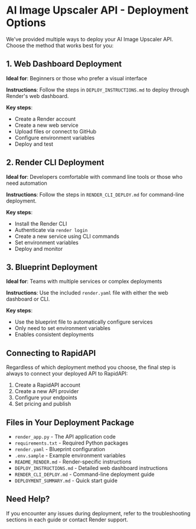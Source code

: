 # AI Image Upscaler API - Deployment Options

We've provided multiple ways to deploy your AI Image Upscaler API. Choose the method that works best for you:

## 1. Web Dashboard Deployment

**Ideal for**: Beginners or those who prefer a visual interface

**Instructions**: Follow the steps in `DEPLOY_INSTRUCTIONS.md` to deploy through Render's web dashboard.

**Key steps**:
- Create a Render account
- Create a new web service
- Upload files or connect to GitHub
- Configure environment variables
- Deploy and test

## 2. Render CLI Deployment

**Ideal for**: Developers comfortable with command line tools or those who need automation

**Instructions**: Follow the steps in `RENDER_CLI_DEPLOY.md` for command-line deployment.

**Key steps**:
- Install the Render CLI
- Authenticate via `render login`
- Create a new service using CLI commands
- Set environment variables
- Deploy and monitor

## 3. Blueprint Deployment

**Ideal for**: Teams with multiple services or complex deployments

**Instructions**: Use the included `render.yaml` file with either the web dashboard or CLI.

**Key steps**:
- Use the blueprint file to automatically configure services
- Only need to set environment variables
- Enables consistent deployments

## Connecting to RapidAPI

Regardless of which deployment method you choose, the final step is always to connect your deployed API to RapidAPI:

1. Create a RapidAPI account
2. Create a new API provider
3. Configure your endpoints
4. Set pricing and publish

## Files in Your Deployment Package

- `render_app.py` - The API application code
- `requirements.txt` - Required Python packages
- `render.yaml` - Blueprint configuration
- `.env.sample` - Example environment variables
- `README_RENDER.md` - Render-specific instructions
- `DEPLOY_INSTRUCTIONS.md` - Detailed web dashboard instructions
- `RENDER_CLI_DEPLOY.md` - Command-line deployment guide
- `DEPLOYMENT_SUMMARY.md` - Quick start guide

## Need Help?

If you encounter any issues during deployment, refer to the troubleshooting sections in each guide or contact Render support. 